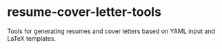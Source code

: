 # resume-cover-letter-tools
Tools for generating resumes and cover letters based on YAML input and LaTeX templates.
